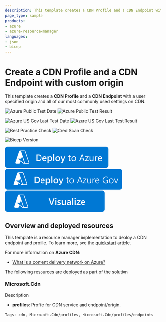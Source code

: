```yaml
---
description: This template creates a CDN Profile and a CDN Endpoint with a user specified origin and all of our most commonly used settings on CDN.
page_type: sample
products:
- azure
- azure-resource-manager
languages:
- json
- bicep
---
```

# Create a CDN Profile and a CDN Endpoint with custom origin

This template creates a **CDN Profile** and a **CDN Endpoint** with a user specified origin and all of our most commonly used settings on CDN.

![Azure Public Test Date](https://azurequickstartsservice.blob.core.windows.net/badges/quickstarts/microsoft.cdn/cdn-with-custom-origin/PublicLastTestDate.svg)
![Azure Public Test Result](https://azurequickstartsservice.blob.core.windows.net/badges/quickstarts/microsoft.cdn/cdn-with-custom-origin/PublicDeployment.svg)

![Azure US Gov Last Test Date](https://azurequickstartsservice.blob.core.windows.net/badges/quickstarts/microsoft.cdn/cdn-with-custom-origin/FairfaxLastTestDate.svg)
![Azure US Gov Last Test Result](https://azurequickstartsservice.blob.core.windows.net/badges/quickstarts/microsoft.cdn/cdn-with-custom-origin/FairfaxDeployment.svg)

![Best Practice Check](https://azurequickstartsservice.blob.core.windows.net/badges/quickstarts/microsoft.cdn/cdn-with-custom-origin/BestPracticeResult.svg)
![Cred Scan Check](https://azurequickstartsservice.blob.core.windows.net/badges/quickstarts/microsoft.cdn/cdn-with-custom-origin/CredScanResult.svg)

![Bicep Version](https://azurequickstartsservice.blob.core.windows.net/badges/quickstarts/microsoft.cdn/cdn-with-custom-origin/BicepVersion.svg)

[![Deploy To Azure](https://raw.githubusercontent.com/Azure/azure-quickstart-templates/master/1-CONTRIBUTION-GUIDE/images/deploytoazure.svg?sanitize=true)](https://portal.azure.com/#create/Microsoft.Template/uri/https%3A%2F%2Fraw.githubusercontent.com%2FAzure%2Fazure-quickstart-templates%2Fmaster%2Fquickstarts%2Fmicrosoft.cdn%2Fcdn-with-custom-origin%2Fazuredeploy.json)
[![Deploy To Azure US Gov](https://raw.githubusercontent.com/Azure/azure-quickstart-templates/master/1-CONTRIBUTION-GUIDE/images/deploytoazuregov.svg?sanitize=true)](https://portal.azure.us/#create/Microsoft.Template/uri/https%3A%2F%2Fraw.githubusercontent.com%2FAzure%2Fazure-quickstart-templates%2Fmaster%2Fpath-to-sample%2Fazuredeploy.json)
[![Visualize](https://raw.githubusercontent.com/Azure/azure-quickstart-templates/master/1-CONTRIBUTION-GUIDE/images/visualizebutton.svg?sanitize=true)](http://armviz.io/#/?load=https%3A%2F%2Fraw.githubusercontent.com%2FAzure%2Fazure-quickstart-templates%2Fmaster%2Fquickstarts%2Fmicrosoft.cdn%2Fcdn-with-custom-origin%2Fazuredeploy.json)

## Overview and deployed resources

This template is a resource manager implementation to deploy a CDN endpoint and profile. To learn more, see the [quickstart](https://docs.microsoft.com/azure/cdn/create-profile-endpoint-template) article.

For more information on **Azure CDN**:

- [What is a content delivery network on Azure?](https://docs.microsoft.com/azure/cdn/cdn-overview)

The following resources are deployed as part of the solution

### Microsoft.Cdn

Description

- **profiles**: Profile for CDN service and endpoint/origin.

`Tags: cdn, Microsoft.Cdn/profiles, Microsoft.Cdn/profiles/endpoints`

